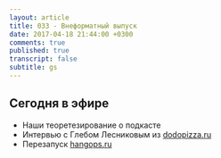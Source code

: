 ```yaml
---
layout: article
title: 033 - Внеформатный выпуск
date: 2017-04-18 21:44:00 +0300
comments: true
published: true
transcript: false
subtitle: gs
---
```


## Сегодня в эфире

* Наши теоретезирование о подкасте
* Интервью с Глебом Лесниковым из [dodopizza.ru](http://dodopizza.ru)
* Перезапуск [hangops.ru](https://hangops.ru)
